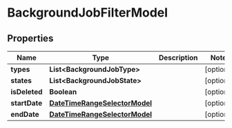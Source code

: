 

# BackgroundJobFilterModel


## Properties

| Name | Type | Description | Notes |
|------------ | ------------- | ------------- | -------------|
|**types** | **List&lt;BackgroundJobType&gt;** |  |  [optional] |
|**states** | **List&lt;BackgroundJobState&gt;** |  |  [optional] |
|**isDeleted** | **Boolean** |  |  [optional] |
|**startDate** | [**DateTimeRangeSelectorModel**](DateTimeRangeSelectorModel.md) |  |  [optional] |
|**endDate** | [**DateTimeRangeSelectorModel**](DateTimeRangeSelectorModel.md) |  |  [optional] |



